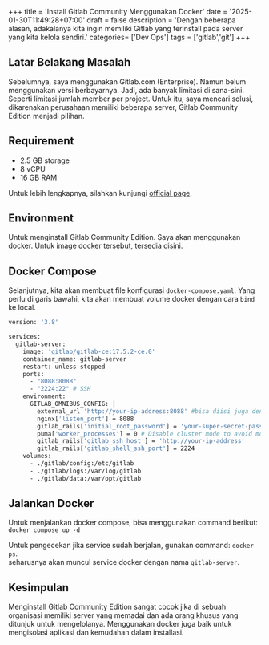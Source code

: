 +++
title = 'Install Gitlab Community Menggunakan Docker'
date = '2025-01-30T11:49:28+07:00'
draft = false
description = 'Dengan beberapa alasan, adakalanya kita ingin memiliki Gitlab yang terinstall pada server yang kita kelola sendiri.'
categories= ['Dev Ops']
tags = ['gitlab','git']
+++
## Latar Belakang Masalah
Sebelumnya, saya menggunakan Gitlab.com (Enterprise). Namun belum menggunakan versi berbayarnya. Jadi, ada banyak limitasi di sana-sini. Seperti limitasi jumlah member
per project. Untuk itu, saya mencari solusi, dikarenakan perusahaan memiliki beberapa server, Gitlab Community Edition menjadi pilihan. 

## Requirement
- 2.5 GB storage
- 8 vCPU
- 16 GB RAM

Untuk lebih lengkapnya, silahkan kunjungi [official page](https://docs.gitlab.com/ee/install/requirements.html).

## Environment
Untuk menginstall Gitlab Community Edition. Saya akan menggunakan docker. Untuk image docker tersebut, tersedia [disini](https://hub.docker.com/r/gitlab/gitlab-ce).

## Docker Compose
Selanjutnya, kita akan membuat file konfigurasi `docker-compose.yaml`. Yang perlu di garis bawahi, kita akan membuat volume
docker dengan cara `bind` ke local. 
```dockerfile
version: '3.8'

services:
  gitlab-server:
    image: 'gitlab/gitlab-ce:17.5.2-ce.0'
    container_name: gitlab-server
    restart: unless-stopped
    ports:
      - "8088:8088"
      - "2224:22" # SSH
    environment:
      GITLAB_OMNIBUS_CONFIG: |
        external_url 'http://your-ip-address:8088' #bisa diisi juga dengan nama domain
        nginx['listen_port'] = 8088
        gitlab_rails['initial_root_password'] = 'your-super-secret-password'
        puma['worker_processes'] = 0 # Disable cluster mode to avoid more memory usage
        gitlab_rails['gitlab_ssh_host'] = 'http://your-ip-address'
        gitlab_rails['gitlab_shell_ssh_port'] = 2224
    volumes:
      - ./gitlab/config:/etc/gitlab
      - ./gitlab/logs:/var/log/gitlab
      - ./gitlab/data:/var/opt/gitlab
```

## Jalankan Docker
Untuk menjalankan docker compose, bisa menggunakan command berikut: \
`docker compose up -d`

Untuk pengecekan jika service sudah berjalan, gunakan command: `docker ps`. \
seharusnya akan muncul service docker dengan nama `gitlab-server`.

## Kesimpulan
Menginstall Gitlab Community Edition sangat cocok jika di sebuah organisasi memiliki server yang memadai dan ada orang khusus yang ditunjuk untuk mengelolanya.
Menggunakan docker juga baik untuk mengisolasi aplikasi dan kemudahan dalam installasi.

